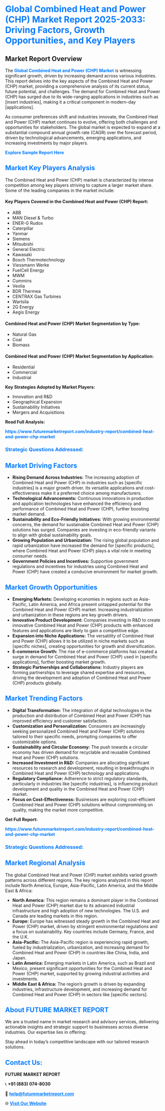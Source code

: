 <h1 style="color: #007BFF;">Global Combined Heat and Power (CHP) Market Report 2025-2033: Driving Factors, Growth Opportunities, and Key Players</h1>

<section id="overview">
<h2>Market Report Overview</h2>
<p>The <a href="https://www.futuremarketreport.com/industry-report/combined-heat-and-power-chp-market" style="color: #007BFF; text-decoration: none;"><strong>Global Combined Heat and Power (CHP) Market</strong></a> is witnessing significant growth, driven by increasing demand across various industries. This report delves into the key aspects of the Combined Heat and Power (CHP) market, providing a comprehensive analysis of its current status, future potential, and challenges. The demand for Combined Heat and Power (CHP) has surged due to its wide-ranging applications in industries such as [insert industries], making it a critical component in modern-day [applications].</p>
<p>As consumer preferences shift and industries innovate, the Combined Heat and Power (CHP) market continues to evolve, offering both challenges and opportunities for stakeholders. The global market is expected to expand at a substantial compound annual growth rate (CAGR) over the forecast period, driven by technological advancements, emerging applications, and increasing investments by major players.</p>
</section>

<section id="overview">
<p><a href="https://www.futuremarketreport.com/request-sample/reportId=92057" style="color: #007BFF; text-decoration: none;"><strong>Explore Sample Report Here</strong></a></p>
</section>

<section id="key-players">
<h2 style="color: #007BFF;">Market Key Players Analysis</h2>
<p>The Combined Heat and Power (CHP) market is characterized by intense competition among key players striving to capture a larger market share. Some of the leading companies in the market include:</p>
<h4>Key Players Covered in the Combined Heat and Power (CHP) Report:</h4>
<ul><li>ABB</li><li>MAN Diesel &amp; Turbo</li><li>ENER-G Rudox</li><li>Caterpillar</li><li>Yanmar</li><li>Siemens</li><li>Mitsubishi</li><li>General Electric</li><li>Kawasaki</li><li>Bosch Thermotechnology</li><li>Viessmann Werke</li><li>FuelCell Energy</li><li>MWM</li><li>Cummins</li><li>Veolia</li><li>BDR Thermea</li><li>CENTRAX Gas Turbines</li><li>Wartsila</li><li>2G Energy</li><li>Aegis Energy</li></ul>
<h4>Combined Heat and Power (CHP) Market Segmentation by Type:</h4>
<ul><li>Natural Gas</li><li>Coal</li><li>Biomass</li></ul>

<h4>Combined Heat and Power (CHP) Market Segmentation by Application:</h4>
<ul><li>Residential</li><li>Commercial</li><li>Industrial</li></ul>
<p><strong>Key Strategies Adopted by Market Players:</strong></p>
<ul>
<li>Innovation and R&D</li>
<li>Geographical Expansion</li>
<li>Sustainability Initiatives</li>
<li>Mergers and Acquisitions</li>
</ul>
</section>

<section>
<p><strong>Read Full Analysis: </strong></p><a href="https://www.futuremarketreport.com/industry-report/combined-heat-and-power-chp-market" style="color: #007BFF; text-decoration: none;"><strong>https://www.futuremarketreport.com/industry-report/combined-heat-and-power-chp-market</strong></a>
<h3 style="color: #007BFF;">Strategic Questions Addressed:</h3>
</section>

<section id="driving-factors">
<h2 style="color: #007BFF;">Market Driving Factors</h2>
<ul>
<li><strong>Rising Demand Across Industries:</strong> The increasing adoption of Combined Heat and Power (CHP) in industries such as [specific industries] is a major growth driver. Its versatile applications and cost-effectiveness make it a preferred choice among manufacturers.</li>
<li><strong>Technological Advancements:</strong> Continuous innovations in production and application technologies have enhanced the efficiency and performance of Combined Heat and Power (CHP), further boosting market demand.</li>
<li><strong>Sustainability and Eco-Friendly Initiatives:</strong> With growing environmental concerns, the demand for sustainable Combined Heat and Power (CHP) solutions has surged. Companies are investing in eco-friendly variants to align with global sustainability goals.</li>
<li><strong>Growing Population and Urbanization:</strong> The rising global population and rapid urbanization have increased the demand for [specific products], where Combined Heat and Power (CHP) plays a vital role in meeting consumer needs.</li>
<li><strong>Government Policies and Incentives:</strong> Supportive government regulations and incentives for industries using Combined Heat and Power (CHP) have created a conducive environment for market growth.</li>
</ul>
</section>

<section id="growth-opportunities">
<h2 style="color: #007BFF;">Market Growth Opportunities</h2>
<ul>
<li><strong>Emerging Markets:</strong> Developing economies in regions such as Asia-Pacific, Latin America, and Africa present untapped potential for the Combined Heat and Power (CHP) market. Increasing industrialization and urbanization in these regions are key growth drivers.</li>
<li><strong>Innovative Product Development:</strong> Companies investing in R&D to create innovative Combined Heat and Power (CHP) products with enhanced features and applications are likely to gain a competitive edge.</li>
<li><strong>Expansion into Niche Applications:</strong> The versatility of Combined Heat and Power (CHP) allows it to be utilized in niche markets such as [specific niches], creating opportunities for growth and diversification.</li>
<li><strong>E-commerce Growth:</strong> The rise of e-commerce platforms has created a surge in demand for Combined Heat and Power (CHP) used in [specific applications], further boosting market growth.</li>
<li><strong>Strategic Partnerships and Collaborations:</strong> Industry players are forming partnerships to leverage shared expertise and resources, driving the development and adoption of Combined Heat and Power (CHP) products globally.</li>
</ul>
</section>

<section id="trending-factors">
<h2 style="color: #007BFF;">Market Trending Factors</h2>
<ul>
<li><strong>Digital Transformation:</strong> The integration of digital technologies in the production and distribution of Combined Heat and Power (CHP) has improved efficiency and customer satisfaction.</li>
<li><strong>Customization and Personalization:</strong> Consumers are increasingly seeking personalized Combined Heat and Power (CHP) solutions tailored to their specific needs, prompting companies to offer customizable options.</li>
<li><strong>Sustainability and Circular Economy:</strong> The push towards a circular economy has driven demand for recyclable and reusable Combined Heat and Power (CHP) solutions.</li>
<li><strong>Increased Investment in R&D:</strong> Companies are allocating significant resources to research and development, resulting in breakthroughs in Combined Heat and Power (CHP) technology and applications.</li>
<li><strong>Regulatory Compliance:</strong> Adherence to strict regulatory standards, particularly in industries like [specific industries], is influencing product development and quality in the Combined Heat and Power (CHP) market.</li>
<li><strong>Focus on Cost-Effectiveness:</strong> Businesses are exploring cost-efficient Combined Heat and Power (CHP) solutions without compromising on quality, making the market more competitive.</li>
</ul>
</section>

<section>
<p><strong>Get Full Report: </strong></p><a href="https://www.futuremarketreport.com/industry-report/combined-heat-and-power-chp-market" style="color: #007BFF; text-decoration: none;"><strong>https://www.futuremarketreport.com/industry-report/combined-heat-and-power-chp-market</strong></a>
<h3 style="color: #007BFF;">Strategic Questions Addressed:</h3>
</section>


<section id="regional-analysis">
<h2 style="color: #007BFF;">Market Regional Analysis</h2>
<p>The global Combined Heat and Power (CHP) market exhibits varied growth patterns across different regions. The key regions analyzed in this report include North America, Europe, Asia-Pacific, Latin America, and the Middle East & Africa:</p>
<ul>
<li><strong>North America:</strong> This region remains a dominant player in the Combined Heat and Power (CHP) market due to its advanced industrial infrastructure and high adoption of new technologies. The U.S. and Canada are leading markets in this region.</li>
<li><strong>Europe:</strong> Europe has witnessed steady growth in the Combined Heat and Power (CHP) market, driven by stringent environmental regulations and a focus on sustainability. Key countries include Germany, France, and the U.K.</li>
<li><strong>Asia-Pacific:</strong> The Asia-Pacific region is experiencing rapid growth, fueled by industrialization, urbanization, and increasing demand for Combined Heat and Power (CHP) in countries like China, India, and Japan.</li>
<li><strong>Latin America:</strong> Emerging markets in Latin America, such as Brazil and Mexico, present significant opportunities for the Combined Heat and Power (CHP) market, supported by growing industrial activities and investments.</li>
<li><strong>Middle East & Africa:</strong> The region’s growth is driven by expanding industries, infrastructure development, and increasing demand for Combined Heat and Power (CHP) in sectors like [specific sectors].</li>
</ul>
</section>

<footer>
<h2 style="color: #007BFF;">About FUTURE MARKET REPORT</h2>
<p>We are a trusted name in market research and advisory services, delivering actionable insights and strategic support to businesses across diverse industries. Our expertise lies in offering:</p>

<p>Stay ahead in today’s competitive landscape with our tailored research solutions.</p>

<h2 style="color: #007BFF;">Contact Us:</h2>
<p><strong>FUTURE MARKET REPORT</strong></p>
<p>📞 <strong>+91 (883) 074-8030</strong></p>
<p>📧 <strong><a href="mailto:help@futuremarketreport.com" style="color: #007BFF;">help@futuremarketreport.com</a></strong></p>
<p>🌐 <strong><a href="https://www.futuremarketreport.com/" style="color: #007BFF;">Visit Our Website</a></strong></p>
</footer>